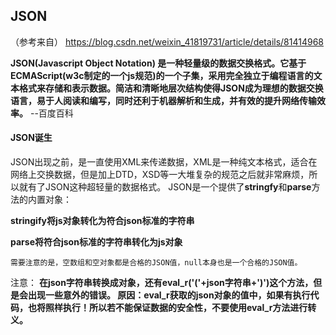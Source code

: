 ## JSON
（参考来自）
https://blog.csdn.net/weixin_41819731/article/details/81414968

**JSON(Javascript Object Notation) 是一种轻量级的数据交换格式。它基于ECMAScript(w3c制定的一个js规范)的一个子集，采用完全独立于编程语言的文本格式来存储和表示数据。简洁和清晰地层次结构使得JSON成为理想的数据交换语言，易于人阅读和编写，同时还利于机器解析和生成，并有效的提升网络传输效率。** --百度百科
#### JSON诞生
JSON出现之前，是一直使用XML来传递数据，XML是一种纯文本格式，适合在网络上交换数据，但是加上DTD，XSD等一大堆复杂的规范之后就非常麻烦，所以就有了JSON这种超轻量的数据格式。
JSON是一个提供了**stringfy**和**parse**方法的内置对象：

**stringify将js对象转化为符合json标准的字符串**

**parse将符合json标准的字符串转化为js对象**

`需要注意的是，空数组和空对象都是合格的JSON值，null本身也是一个合格的JSON值。`

注意：
**在json字符串转换成对象，还有eval_r('('+json字符串+')')这个方法，但是会出现一些意外的错误。
原因：eval_r获取的json对象的值中，如果有执行代码，也将照样执行！所以若不能保证数据的安全性，不要使用eval_r方法进行转义。**
